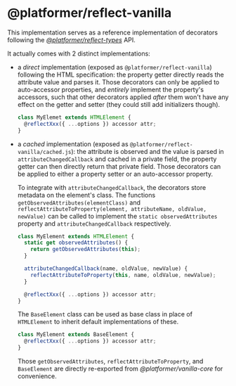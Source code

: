 # @platformer/reflect-vanilla

This implementation serves as a reference implementation of decorators following the [_@platformer/reflect-types_](../types/README.md) API.

It actually comes with 2 distinct implementations:

- a _direct_ implementation (exposed as `@platformer/reflect-vanilla`) following the HTML specification:
  the property getter directly reads the attribute value and parses it.
  Those decorators can only be applied to auto-accessor properties, and _entirely_ implement the property's accessors, such that other decorators applied _after_ them won't have any effect on the getter and setter (they could still add initializers though).

  ```js
  class MyElemet extends HTMLElement {
    @reflectXxx({ ...options }) accessor attr;
  }
  ```

- a _cached_ implementation (exposed as `@platformer/reflect-vanilla/cached.js`):
  the attribute is observed and the value is parsed in `attributeChangedCallback` and cached in a private field,
  the property getter can then directly return that private field.
  Those decorators can be applied to either a property setter or an auto-accessor property.

  To integrate with `attributeChangedCallback`, the decorators store metadata on the element's class.
  The functions `getObservedAttributes(elementClass)` and `reflectAttributeToProperty(element, attributeName, oldValue, newValue)`
  can be called to implement the `static observedAttributes` property and `attributeChangedCallback` respectively.

  ```js
  class MyElement extends HTMLElement {
    static get observedAttributes() {
      return getObservedAttributes(this);
    }

    attributeChangedCallback(name, oldValue, newValue) {
      reflectAttributeToProperty(this, name, oldValue, newValue);
    }

    @reflectXxx({ ...options }) accessor attr;
  }
  ```

  The `BaseElement` class can be used as base class in place of `HTMLElement` to inherit default implementations of these.

  ```js
  class MyElement extends BaseElement {
    @reflectXxx({ ...options }) accessor attr;
  }
  ```

  Those `getObservedAttributes`, `reflectAttributeToProperty`, and `BaseElement` are directly re-exported from _@platformer/vanilla-core_ for convenience.
